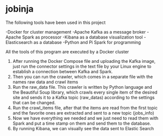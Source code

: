 # jobinja
The following tools have been used in this project

-Docker for cluster management
-Apache Kafka as a message broker
-Apache Spark as processor
-Kibana as a database visualization tool
-Elasticsearch as a database
-Python and Pi Spark for programming

All the tools of this program are executed by a Docker cluster

1. After running the Docker Compose file and uploading the Kafka image, just run the connector settings in the text file by your Linux engine to establish a connection between Kafka and Spark.
2. Then you can run the crawler, which comes in a separate file with the names raw data and crawl items
3. Run the raw_data file. This crawler is written by Python language and the Beautiful Soup library, which crawls every single item of the desired site and sends it to a Kafka topic (raw_datas) according to the settings that can be changed.
4. Run the crawl_items file, after that the items are read from the first topic and the favorite ones are extracted and sent to a new topic (jobs_info)
5. Now we have everything we needed and we just need to read them with Spark and put a time stamp on them and send them to the database.
6. By running Kibana, we can visually see the data sent to Elastic Search
